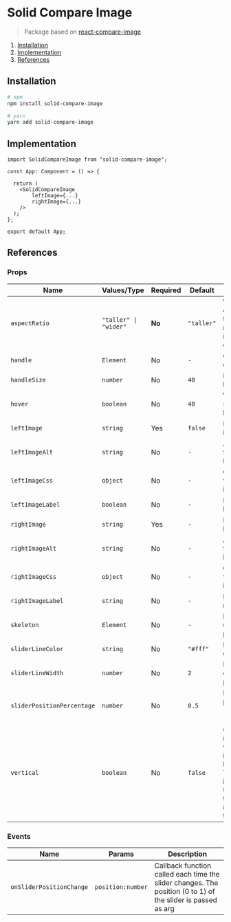 # Solid Compare Image

> Package based on [react-compare-image](https://github.com/junkboy0315/react-compare-image)


1. [Installation](#installation)
2. [Implementation](#implementation)
3. [References](#references)

## Installation
```bash
# npm
npm install solid-compare-image

# yarn
yarn add solid-compare-image
```

## Implementation

```tsx
import SolidCompareImage from "solid-compare-image";

const App: Component = () => {

  return (
    <SolidCompareImage
        leftImage={...}
        rightImage={...}
    />
  );
};

export default App;
```

## References


### Props

| Name | Values/Type | Required | Default | Description |
| ---- | ----------- | -------- | ------- | ----------- |
| `aspectRatio` | `"taller" \| "wider"` | **No** | `"taller"` | Which to choose if the aspect ratios of the images are different |
| `handle` | `Element` | No | `-` | Custom element |
| `handleSize` | `number` | No | `40` | Diameter of handle  |
| `hover` | `boolean` | No | `40` | Whether to slide at hover |
| `leftImage` | `string` | Yes | `false` | 	Left image's url |
| `leftImageAlt` | `string` | No | `-` | Alt props for left image |
| `leftImageCss` | `object` | No | `-` | Custom css for left image |
| `leftImageLabel` | `boolean` | No | `-` | Label for left Image |
| `rightImage` | `string` | Yes | `-` | Right image's url |
| `rightImageAlt` | `string` | No | `-` | Alt props for right image |
| `rightImageCss` | `object` | No | `-` | Custom css for right image |
| `rightImageLabel` | `string` | No | `-` | Label for right Image |
| `skeleton` | `Element` | No | `-` | Element to use like preview |
| `sliderLineColor` | `string` | No | `"#fff"` | 	Line color of slider |
| `sliderLineWidth` | `number` | No | `2` | Line width of slider (by pixel) |
| `sliderPositionPercentage` | `number` | No | `0.5` | Default line position (from 0 to 1) |
| `vertical` | `boolean` | No | `false` | Compare images vertically instead of horizontally. The left image is on the top and the right image is on the bottom |

### Events 

| Name | Params |  Description |
| ---- | ----------- | -------- |
| `onSliderPositionChange` | `position:number`| Callback function called each time the slider changes. The position (0 to 1) of the slider is passed as arg |